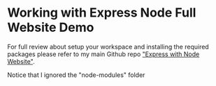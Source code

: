 # Working with Express Node Full Website Demo
For full review about setup your workspace and installing the required packages please refer to my main Github repo ["Express with Node Website"](https://github.com/anmarjarjees/express-node-website).

Notice that I ignored the "node-modules" folder